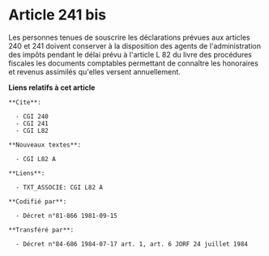 # Article 241 bis

Les personnes tenues de souscrire les déclarations prévues aux articles 240 et 241 doivent conserver à la disposition des
agents de l'administration des impôts pendant le délai prévu à l'article L 82 du livre des procédures fiscales les documents
comptables permettant de connaître les honoraires et revenus assimilés qu'elles versent annuellement.

**Liens relatifs à cet article**

	**Cite**:

	  - CGI 240
	  - CGI 241
	  - CGI L82

	**Nouveaux textes**:

	  - CGI L82 A

	**Liens**:

	  - TXT_ASSOCIE: CGI L82 A

	**Codifié par**:

	  - Décret n°81-866 1981-09-15

	**Transféré par**:

	  - Décret n°84-686 1984-07-17 art. 1, art. 6 JORF 24 juillet 1984
